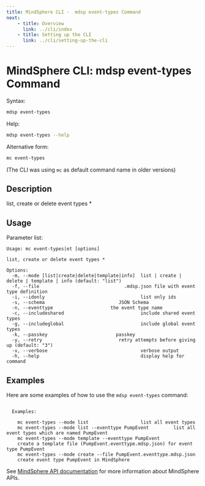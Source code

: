 ```yaml
---
title: MindSphere CLI -  mdsp event-types Command
next:
    - title: Overview
      link: ../cli/index
    - title: Setting up the CLI
      link: ../cli/setting-up-the-cli
---
```


# MindSphere CLI: mdsp event-types Command

Syntax:

```bash
mdsp event-types
```

Help:

```bash
mdsp event-types --help
```

Alternative form:

```bash
mc event-types
```

(The CLI was using `mc` as default command name in older versions)

## Description

list, create or delete event types *

## Usage

Parameter list:

```text
Usage: mc event-types|et [options]

list, create or delete event types *

Options:
  -m, --mode [list|create|delete|template|info]  list | create | delete | template | info (default: "list")
  -f, --file                               .mdsp.json file with event type definition
  -i, --idonly                                   list only ids
  -s, --schema                           JSON Schema
  -n, --eventtype                     the event type name
  -c, --includeshared                            include shared event types
  -g, --includeglobal                            include global event types
  -k, --passkey                         passkey
  -y, --retry                            retry attempts before giving up (default: "3")
  -v, --verbose                                  verbose output
  -h, --help                                     display help for command

```

## Examples

Here are some examples of how to use the `mdsp event-types` command:

```text

  Examples:

    mc event-types --mode list 					 list all event types
    mc event-types --mode list --eventtype PumpEvent		 list all event types which are named PumpEvent
    mc event-types --mode template --eventtype PumpEvent 
	create a template file (PumpEvent.eventtype.mdsp.json) for event type PumpEvent
    mc event-types --mode create --file PumpEvent.eventtype.mdsp.json 
	create event type PumpEvent in MindSphere

```

See [MindSphere API documentation](https://documentation.mindsphere.io/MindSphere/apis/index.html) for more information about MindSphere APIs.